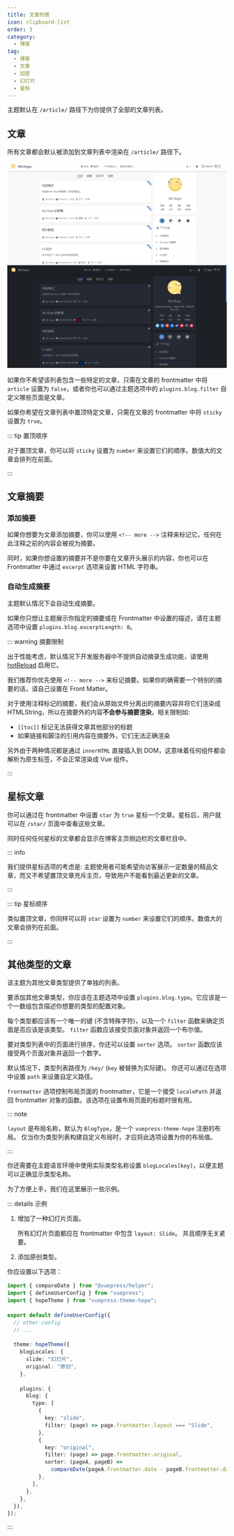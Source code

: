 ```yaml
---
title: 文章列表
icon: clipboard-list
order: 3
category:
  - 博客
tag:
  - 博客
  - 文章
  - 加密
  - 幻灯片
  - 星标
---
```


主题默认在 `/article/` 路径下为你提供了全部的文章列表。

<!-- more -->

## 文章

所有文章都会默认被添加到文章列表中渲染在 `/article/` 路径下。

![文章列表](./assets/article-list-light.png#light)
![文章列表](./assets/article-list-dark.png#dark)

如果你不希望该列表包含一些特定的文章，只需在文章的 frontmatter 中将 `article` 设置为 `false`，或者你也可以通过主题选项中的 `plugins.blog.filter` 自定义哪些页面是文章。

如果你希望在文章列表中置顶特定文章，只需在文章的 frontmatter 中将 `sticky` 设置为 `true`。

::: tip 置顶顺序

对于置顶文章，你可以将 `sticky` 设置为 `number` 来设置它们的顺序。数值大的文章会排列在前面。

:::

## 文章摘要

### 添加摘要

如果你想要为文章添加摘要，你可以使用 `<!-- more -->` 注释来标记它。任何在此注释之前的内容会被视为摘要。

同时，如果你想设置的摘要并不是你要在文章开头展示的内容，你也可以在 Frontmatter 中通过 `excerpt` 选项来设置 HTML 字符串。

### 自动生成摘要

主题默认情况下会自动生成摘要。

如果你只想让主题展示你指定的摘要或在 Frontmatter 中设置的描述，请在主题选项中设置 `plugins.blog.excerptLength: 0`。

::: warning 摘要限制

出于性能考虑，默认情况下开发服务器中不提供自动摘录生成功能，请使用 [hotReload](../../config/theme/basic.md#hotreload) 启用它。

我们推荐你优先使用 `<!-- more -->` 来标记摘要。如果你的确需要一个特别的摘要的话，请自己设置在 Front Matter。

对于使用注释标记的摘要，我们会从原始文件分离出的摘要内容并将它们渲染成 HTMLString，所以在摘要外的内容**不会参与摘要渲染**，相关限制如:

- `[[toc]]` 标记无法获得文章其他部分的标题
- 如果链接和脚注的引用内容在摘要外，它们无法正确渲染

另外由于两种情况都是通过 `innerHTML` 直接插入到 DOM，这意味着任何组件都会解析为原生标签，不会正常渲染成 Vue 组件。

:::

## 星标文章

你可以通过在 frontmatter 中设置 `star` 为 `true` 星标一个文章。星标后，用户就可以在 `/star/` 页面中查看这些文章。

同时任何任何星标的文章都会显示在博客主页侧边栏的文章栏目中。

::: info

我们提供星标选项的考虑是: 主题使用者可能希望向访客展示一定数量的精品文章，而又不希望置顶文章充斥主页，导致用户不能看到最近更新的文章。

:::

::: tip 星标顺序

类似置顶文章，你同样可以将 `star` 设置为 `number` 来设置它们的顺序。数值大的文章会排列在前面。

:::

## 其他类型的文章 <Badge text="高级" type="info" />

该主题为其他文章类型提供了单独的列表。

要添加其他文章类型，你应该在主题选项中设置 `plugins.blog.type`。它应该是一个一数组包含描述你想要的类型的配置对象。

每个类型都应该有一个唯一的键 (不含特殊字符)，以及一个 `filter` 函数来确定页面是否应该是该类型。 `filter` 函数应该接受页面对象并返回一个布尔值。

要对类型列表中的页面进行排序，你还可以设置 `sorter` 选项。 `sorter` 函数应该接受两个页面对象并返回一个数字。

默认情况下，类型列表路径为 `/key/` (`key` 被替换为实际键)。 你还可以通过在选项中设置 `path` 来设置自定义路径。

`frontmatter` 选项控制布局页面的 frontmatter，它是一个接受 `localePath` 并返回 frontmatter 对象的函数。该选项在设置布局页面的标题时很有用。

::: note

`layout` 是布局名称，默认为 `BlogType`，是一个 `vuepress-theme-hope` 注册的布局。 仅当你为类型列表构建自定义布局时，才应将此选项设置为你的布局值。

:::

你还需要在主题语言环境中使用实际类型名称设置 `blogLocales[key]`，以便主题可以正确显示类型名称。

为了方便上手，我们在这里展示一些示例。

::: details 示例

1. 增加了一种幻灯片页面。

   所有幻灯片页面都应在 frontmatter 中包含 `layout: Slide`。 并且顺序无关紧要。

1. 添加原创类型。

你应设置以下选项：

```ts
import { compareDate } from "@vuepress/helper";
import { defineUserConfig } from "vuepress";
import { hopeTheme } from "vuepress-theme-hope";

export default defineUserConfig({
  // other config
  // ...

  theme: hopeTheme({
    blogLocales: {
      slide: "幻灯片",
      original: "原创",
    },

    plugins: {
      blog: {
        type: [
          {
            key: "slide",
            filter: (page) => page.frontmatter.layout === "Slide",
          },
          {
            key: "original",
            filter: (page) => page.frontmatter.original,
            sorter: (pageA, pageB) =>
              compareDate(pageA.frontmatter.date - pageB.frontmatter.date),
          },
        ],
      },
    },
  }),
});
```

:::
